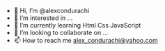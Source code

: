 - 👋 Hi, I’m @alexcondurachi
- 👀 I’m interested in ...
- 🌱 I’m currently learning Html Css JavaScript
- 💞️ I’m looking to collaborate on ...
- 📫 How to reach me alex_condurachi@yahoo.com

<!---
alexcondurachi/alexcondurachi is a ✨ special ✨ repository because its `README.md` (this file) appears on your GitHub profile.
You can click the Preview link to take a look at your changes.
--->
